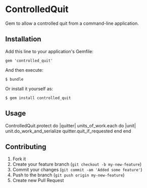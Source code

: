 # ControlledQuit

Gem to allow a controlled quit from a command-line application.

## Installation

Add this line to your application's Gemfile:

    gem 'controlled_quit'

And then execute:

    $ bundle

Or install it yourself as:

    $ gem install controlled_quit

## Usage

ControlledQuit.protect do |quitter|
  units_of_work.each do |unit|
    unit.do_work_and_serialize
    quitter.quit_if_requested
  end
end

## Contributing

1. Fork it
2. Create your feature branch (`git checkout -b my-new-feature`)
3. Commit your changes (`git commit -am 'Added some feature'`)
4. Push to the branch (`git push origin my-new-feature`)
5. Create new Pull Request
